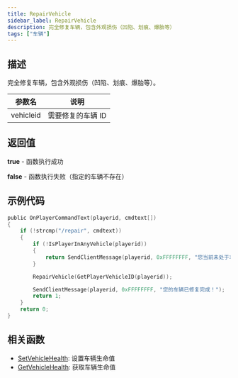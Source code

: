 ```yaml
---
title: RepairVehicle
sidebar_label: RepairVehicle
description: 完全修复车辆，包含外观损伤（凹陷、划痕、爆胎等）
tags: ["车辆"]
---
```


## 描述

完全修复车辆，包含外观损伤（凹陷、划痕、爆胎等）。

| 参数名    | 说明              |
| --------- | ----------------- |
| vehicleid | 需要修复的车辆 ID |

## 返回值

**true** - 函数执行成功

**false** - 函数执行失败（指定的车辆不存在）

## 示例代码

```c
public OnPlayerCommandText(playerid, cmdtext[])
{
    if (!strcmp("/repair", cmdtext))
    {
        if (!IsPlayerInAnyVehicle(playerid))
        {
            return SendClientMessage(playerid, 0xFFFFFFFF, "您当前未处于车辆中！");
        }

        RepairVehicle(GetPlayerVehicleID(playerid));

        SendClientMessage(playerid, 0xFFFFFFFF, "您的车辆已修复完成！");
        return 1;
    }
    return 0;
}
```

## 相关函数

- [SetVehicleHealth](SetVehicleHealth): 设置车辆生命值
- [GetVehicleHealth](GetVehicleHealth): 获取车辆生命值
